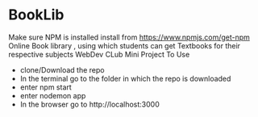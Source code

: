 # BookLib
Make sure NPM is installed 
install from https://www.npmjs.com/get-npm
Online Book library  , using which students can get Textbooks for their respective subjects
WebDev CLub Mini Project
To Use 
- clone/Download the repo
- In the terminal go to the folder in which the repo is downloaded
- enter npm start
- enter nodemon app
- In the browser go to http://localhost:3000
